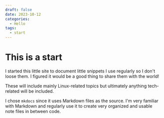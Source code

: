 ```yaml
---
draft: false 
date: 2023-10-12
categories:
  - Hello
tags:
  - start
---
```


# This is a start

I started this little site to document little snippets I use regularly so I don't loose them. I figured it would be a good thing to share them with the world!

These will include mainly Linux-related topics but ultimately anything tech-related will be included.

I chose `mkdocs` since it uses Markdown files as the source. I'm very familiar with Markdown and regularly use it to create very organized and usable note files in between code.
